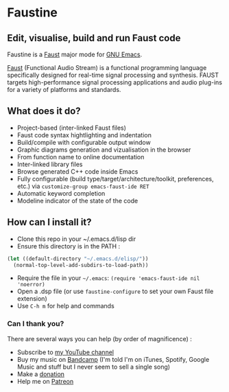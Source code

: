 # Faustine
## Edit, visualise, build and run Faust code

Faustine is a [Faust](http://faust.grame.fr) major mode for [GNU Emacs](https://www.gnu.org/software/emacs/).

[Faust](http://faust.grame.fr) (Functional Audio Stream) is a functional programming language specifically designed for real-time signal processing and synthesis. FAUST targets high-performance signal processing applications and audio plug-ins for a variety of platforms and standards.

## What does it do?
- Project-based (inter-linked Faust files)
- Faust code syntax hightlighting and indentation
- Build/compile with configurable output window
- Graphic diagrams generation and vizualisation in the browser
- From function name to online documentation
- Inter-linked library files
- Browse generated C++ code inside Emacs
- Fully configurable (build type/target/architecture/toolkit, preferences, etc.) via `customize-group emacs-faust-ide RET`
- Automatic keyword completion
- Modeline indicator of the state of the code

## How can I install it?
- Clone this repo in your ~/.emacs.d/lisp dir
- Ensure this directory is in the PATH :

```lisp
(let ((default-directory "~/.emacs.d/elisp/"))
  (normal-top-level-add-subdirs-to-load-path))
```
- Require the file in your `~/.emacs`:
`(require 'emacs-faust-ide nil 'noerror)`
- Open a .dsp file (or use `faustine-configure` to set your own Faust file extension)
- Use `C-h m` for help and commands

### Can I thank you?
There are several ways you can help (by order of magnificence) :
- Subscribe to [my YouTube channel](https://www.youtube.com/c/YassinPhilip-ManyRecords)
- Buy my music on [Bandcamp](https://yassinphilip.bandcamp.com) (I'm told I'm on iTunes, Spotify, Google Music and stuff but I never seem to sell a single song)
- Make a [donation](https://www.paypal.com/cgi-bin/webscr?cmd=_donations&business=yassinphil%40gmail%2ecom&lc=BM&item_name=Yassin%20Philip&no_note=0&currency_code=USD&bn=PP%2dDonationsBF%3abtn_donateCC_LG%2egif%3aNonHostedGuest)
- Help me on [Patreon](http://www.patreon.com/yassinphilip)

